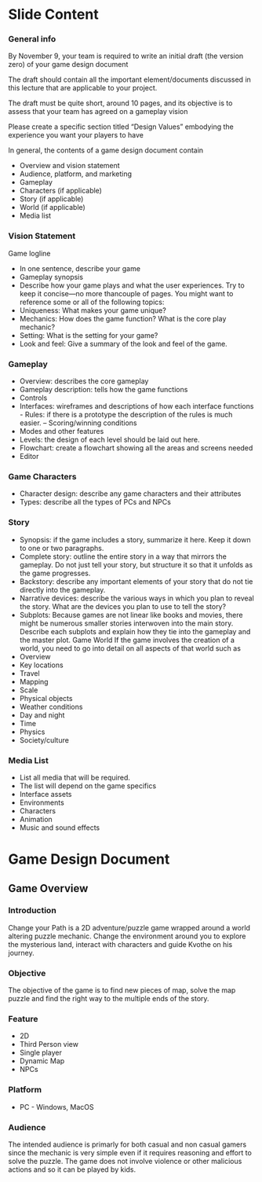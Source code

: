 # Slide Content

### General info
By November 9, your team is required to write an
initial draft (the version zero) of your game design document

The draft should contain all the important element/documents
discussed in this lecture that are applicable to your project.

The draft must be quite short, around 10 pages, and its objective
is to assess that your team has agreed on a gameplay vision

Please create a specific section titled “Design Values”
embodying the experience you want your players to have


In general, the contents of a game design document contain
* Overview and vision statement
* Audience, platform, and marketing
* Gameplay
* Characters (if applicable)
* Story (if applicable)
* World (if applicable)
* Media list


### Vision Statement
Game logline
* In one sentence, describe your game
* Gameplay synopsis
* Describe how your game plays and what the user experiences. Try to keep it concise—no more thancouple of pages. You might want to reference some or all of the following topics:
* Uniqueness: What makes your game unique?
* Mechanics: How does the game function? What is the core play mechanic?
* Setting: What is the setting for your game?
* Look and feel: Give a summary of the look and feel of the game.

### Gameplay
* Overview: describes the core gameplay
* Gameplay description: tells how the game functions
* Controls
* Interfaces: wireframes and descriptions of how each interface functions - Rules: if there is a prototype the description of the rules is much easier. – Scoring/winning conditions
* Modes and other features
* Levels: the design of each level should be laid out here.
* Flowchart: create a flowchart showing all the areas and screens needed
* Editor

### Game Characters
* Character design: describe any game characters and their attributes
* Types: describe all the types of PCs and NPCs

### Story
* Synopsis: if the game includes a story, summarize it here. Keep it down to one or two paragraphs.
* Complete story: outline the entire story in a way that mirrors the gameplay. Do not just tell your story,
but structure it so that it unfolds as the game progresses.
* Backstory: describe any important elements of your story that do not tie directly into the gameplay.
* Narrative devices: describe the various ways in which you plan to reveal the story. What are the devices
you plan to use to tell the story?
* Subplots: Because games are not linear like books and movies, there might be numerous smaller stories
interwoven into the main story. Describe each subplots and explain how they tie into the gameplay and
the master plot.
Game World
If the game involves the creation of a world, you need to go into detail on all aspects of that world such as
* Overview
* Key locations
* Travel
* Mapping
* Scale
* Physical objects
* Weather conditions
* Day and night
* Time
* Physics
* Society/culture

### Media List
* List all media that will be required.
* The list will depend on the game specifics
* Interface assets
* Environments
* Characters
* Animation
* Music and sound effects

# Game Design Document
## Game Overview
### Introduction
Change your Path is a 2D adventure/puzzle game wrapped around a world altering puzzle mechanic. Change the environment around you to explore the mysterious land, interact with characters and guide Kvothe on his journey.

### Objective
The objective of the game is to find new pieces of map, solve the map puzzle and find the right way to the multiple ends of the story. 
### Feature
* 2D
* Third Person view
* Single player
* Dynamic Map
* NPCs
### Platform
* PC - Windows, MacOS
### Audience
The intended audience is primarly for both casual and non casual gamers since the mechanic is very simple even if it requires reasoning and effort to solve the puzzle. The game does not involve violence or other malicious actions and so it can be played by kids.

